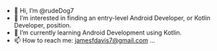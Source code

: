- 👋 Hi, I’m @rudeDog7
- 👀 I’m interested in finding an entry-level Android Developer, or Kotlin Developer, position.
- 🌱 I’m currently learning Android Development using Kotlin.
- 📫 How to reach me: jamesfdavis7@gmail.com ...

<!---
rudeDog7/rudeDog7 is a ✨ special ✨ repository because its `README.md` (this file) appears on your GitHub profile.
You can click the Preview link to take a look at your changes.
--->
